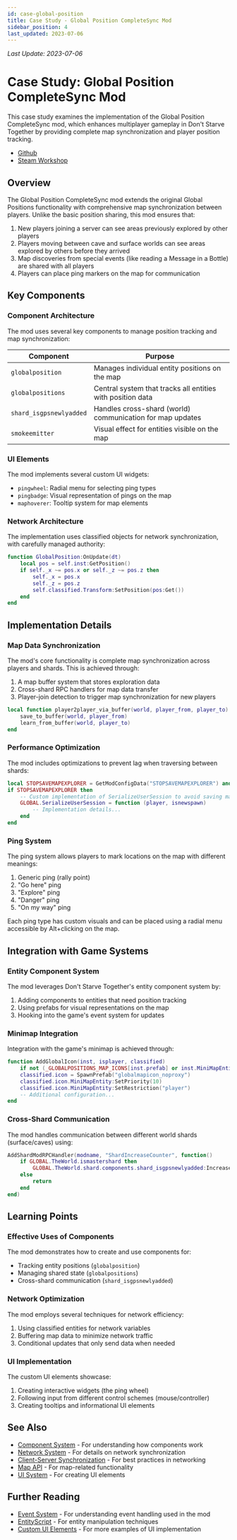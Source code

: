 ```yaml
---
id: case-global-position
title: Case Study - Global Position CompleteSync Mod
sidebar_position: 4
last_updated: 2023-07-06
---
```

*Last Update: 2023-07-06*
# Case Study: Global Position CompleteSync Mod

This case study examines the implementation of the Global Position CompleteSync mod, which enhances multiplayer gameplay in Don't Starve Together by providing complete map synchronization and player position tracking.
- [Github](https://github.com/hellohawaii2/Global-Position-CompleteSync)
- [Steam Workshop](https://steamcommunity.com/sharedfiles/filedetails/?id=3138571948)

## Overview

The Global Position CompleteSync mod extends the original Global Positions functionality with comprehensive map synchronization between players. Unlike the basic position sharing, this mod ensures that:

1. New players joining a server can see areas previously explored by other players
2. Players moving between cave and surface worlds can see areas explored by others before they arrived
3. Map discoveries from special events (like reading a Message in a Bottle) are shared with all players
4. Players can place ping markers on the map for communication

## Key Components

### Component Architecture

The mod uses several key components to manage position tracking and map synchronization:

| Component | Purpose |
|-----------|---------|
| `globalposition` | Manages individual entity positions on the map |
| `globalpositions` | Central system that tracks all entities with position data |
| `shard_isgpsnewlyadded` | Handles cross-shard (world) communication for map updates |
| `smokeemitter` | Visual effect for entities visible on the map |

### UI Elements

The mod implements several custom UI widgets:

- `pingwheel`: Radial menu for selecting ping types
- `pingbadge`: Visual representation of pings on the map
- `maphoverer`: Tooltip system for map elements

### Network Architecture

The implementation uses classified objects for network synchronization, with carefully managed authority:

```lua
function GlobalPosition:OnUpdate(dt)
    local pos = self.inst:GetPosition()
    if self._x ~= pos.x or self._z ~= pos.z then
        self._x = pos.x
        self._z = pos.z
        self.classified.Transform:SetPosition(pos:Get())
    end
end
```

## Implementation Details

### Map Data Synchronization

The mod's core functionality is complete map synchronization across players and shards. This is achieved through:

1. A map buffer system that stores exploration data
2. Cross-shard RPC handlers for map data transfer
3. Player-join detection to trigger map synchronization for new players

```lua
local function player2player_via_buffer(world, player_from, player_to)
    save_to_buffer(world, player_from)
    learn_from_buffer(world, player_to)
end
```

### Performance Optimization

The mod includes optimizations to prevent lag when traversing between shards:

```lua
local STOPSAVEMAPEXPLORER = GetModConfigData("STOPSAVEMAPEXPLORER") and is_dedicated
if STOPSAVEMAPEXPLORER then
    -- Custom implementation of SerializeUserSession to avoid saving map data redundantly
    GLOBAL.SerializeUserSession = function (player, isnewspawn)
        -- Implementation details...
    end
end
```

### Ping System

The ping system allows players to mark locations on the map with different meanings:

1. Generic ping (rally point)
2. "Go here" ping
3. "Explore" ping 
4. "Danger" ping
5. "On my way" ping

Each ping type has custom visuals and can be placed using a radial menu accessible by Alt+clicking on the map.

## Integration with Game Systems

### Entity Component System

The mod leverages Don't Starve Together's entity component system by:

1. Adding components to entities that need position tracking
2. Using prefabs for visual representations on the map
3. Hooking into the game's event system for updates

### Minimap Integration

Integration with the game's minimap is achieved through:

```lua
function AddGlobalIcon(inst, isplayer, classified)
    if not (_GLOBALPOSITIONS_MAP_ICONS[inst.prefab] or inst.MiniMapEntity) then return end
    classified.icon = SpawnPrefab("globalmapicon_noproxy")
    classified.icon.MiniMapEntity:SetPriority(10)
    classified.icon.MiniMapEntity:SetRestriction("player")
    -- Additional configuration...
end
```

### Cross-Shard Communication

The mod handles communication between different world shards (surface/caves) using:

```lua
AddShardModRPCHandler(modname, "ShardIncreaseCounter", function()
    if GLOBAL.TheWorld.ismastershard then
        GLOBAL.TheWorld.shard.components.shard_isgpsnewlyadded:IncreaseCounter()
    else
        return
    end
end)
```

## Learning Points

### Effective Uses of Components

The mod demonstrates how to create and use components for:

- Tracking entity positions (`globalposition`)
- Managing shared state (`globalpositions`)
- Cross-shard communication (`shard_isgpsnewlyadded`)

### Network Optimization

The mod employs several techniques for network efficiency:

1. Using classified entities for network variables
2. Buffering map data to minimize network traffic
3. Conditional updates that only send data when needed

### UI Implementation

The custom UI elements showcase:

1. Creating interactive widgets (the ping wheel)
2. Following input from different control schemes (mouse/controller)
3. Creating tooltips and informational UI elements

## See Also

- [Component System](../core/component-system.md) - For understanding how components work
- [Network System](../core/network-system.md) - For details on network synchronization
- [Client-Server Synchronization](../core/client-server-synchronization.md) - For best practices in networking
- [Map API](../world/map.md) - For map-related functionality
- [UI System](../core/ui-system.md) - For creating UI elements

## Further Reading

- [Event System](../core/event-system.md) - For understanding event handling used in the mod
- [EntityScript](../entity-framework/entityscript.md) - For entity manipulation techniques
- [Custom UI Elements](../examples/custom-ui-elements.md) - For more examples of UI implementation
